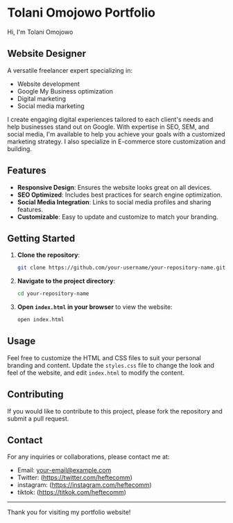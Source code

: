 # Tolani Omojowo Portfolio

Hi, I'm Tolani Omojowo

## Website Designer

A versatile freelancer expert specializing in:
- Website development
- Google My Business optimization
- Digital marketing
- Social media marketing

I create engaging digital experiences tailored to each client's needs and help businesses stand out on Google. With expertise in SEO, SEM, and social media, I'm available to help you achieve your goals with a customized marketing strategy. I also specialize in E-commerce store customization and building.

## Features
- **Responsive Design**: Ensures the website looks great on all devices.
- **SEO Optimized**: Includes best practices for search engine optimization.
- **Social Media Integration**: Links to social media profiles and sharing features.
- **Customizable**: Easy to update and customize to match your branding.

## Getting Started

1. **Clone the repository**:
    ```bash
    git clone https://github.com/your-username/your-repository-name.git
    ```

2. **Navigate to the project directory**:
    ```bash
    cd your-repository-name
    ```

3. **Open `index.html` in your browser** to view the website:
    ```bash
    open index.html
    ```

## Usage

Feel free to customize the HTML and CSS files to suit your personal branding and content. Update the `styles.css` file to change the look and feel of the website, and edit `index.html` to modify the content.

## Contributing

If you would like to contribute to this project, please fork the repository and submit a pull request.

## Contact

For any inquiries or collaborations, please contact me at:
- Email: your-email@example.com
- Twitter: (https://twitter.com/heftecomm)
- instagram: (https://instagram.com/heftecomm)
- tiktok: (https://titkok.com/heftecomm)
---

Thank you for visiting my portfolio website!
